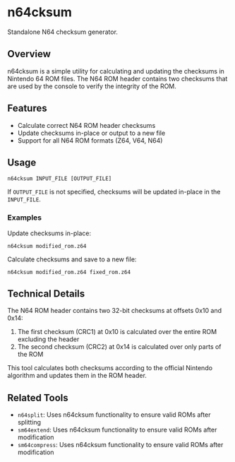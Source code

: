 # n64cksum
Standalone N64 checksum generator.

## Overview
n64cksum is a simple utility for calculating and updating the checksums in Nintendo 64 ROM files. The N64 ROM header contains two checksums that are used by the console to verify the integrity of the ROM.

## Features
- Calculate correct N64 ROM header checksums
- Update checksums in-place or output to a new file
- Support for all N64 ROM formats (Z64, V64, N64)

## Usage
```console
n64cksum INPUT_FILE [OUTPUT_FILE]
```

If `OUTPUT_FILE` is not specified, checksums will be updated in-place in the `INPUT_FILE`.

### Examples
Update checksums in-place:
```console
n64cksum modified_rom.z64
```

Calculate checksums and save to a new file:
```console
n64cksum modified_rom.z64 fixed_rom.z64
```

## Technical Details
The N64 ROM header contains two 32-bit checksums at offsets 0x10 and 0x14:
1. The first checksum (CRC1) at 0x10 is calculated over the entire ROM excluding the header
2. The second checksum (CRC2) at 0x14 is calculated over only parts of the ROM

This tool calculates both checksums according to the official Nintendo algorithm and updates them in the ROM header.

## Related Tools
- `n64split`: Uses n64cksum functionality to ensure valid ROMs after splitting
- `sm64extend`: Uses n64cksum functionality to ensure valid ROMs after modification
- `sm64compress`: Uses n64cksum functionality to ensure valid ROMs after modification

